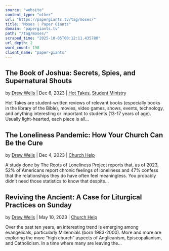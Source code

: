 ```yaml
---
source: "website"
content_type: "other"
url: "https://papergiants.tv/tag/moses/"
title: "Moses | Paper Giants"
domain: "papergiants.tv"
path: "/tag/moses/"
scraped_time: "2025-10-05T00:12:11.435780"
url_depth: 2
word_count: 198
client_name: "paper-giants"
---
```


## The Book of Joshua: Secrets, Spies, and Supernatural Shouts

by [Drew Wells](https://papergiants.tv/author/drew/ "Posts by Drew Wells") | Dec 6, 2023 | [Hot Takes](https://papergiants.tv/category/studentresources/hot-takes/), [Student Ministry](https://papergiants.tv/category/studentresources/)

Hot Takes are student-written reviews of relevant books (especially books in the library of the Bible), movies, video games, shows, events, technology, and anything interesting or important to students (13-17 years of age). Usually light-hearted, each piece is all...

## The Loneliness Pandemic: How Your Church Can Be the Cure

by [Drew Wells](https://papergiants.tv/author/drew/ "Posts by Drew Wells") | Dec 4, 2023 | [Church Help](https://papergiants.tv/category/church-help/)

A study done by The Roots of Loneliness Project reports that, as of 2023, 52% of Americans report chronic feelings of loneliness and 47% confess that the relationships they do have often feel meaningless. You probably didn’t need those statistics to know that despite...

## Reviving the Ancient: A Case for Liturgical Practices on Sunday

by [Drew Wells](https://papergiants.tv/author/drew/ "Posts by Drew Wells") | May 10, 2023 | [Church Help](https://papergiants.tv/category/church-help/)

Over the past ten years, an interesting trend is emerging among evangelicals, particularly Millennials (born 1983-2000). More and more are exploring the more “high church” aspects of Anglicanism, Episcopalianism, and Catholicism. In a time where many are leaving the...
